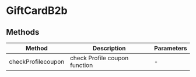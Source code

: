 # GiftCardB2b

## Methods

<!-- @vuese:GiftCardB2b:methods:start -->
|Method|Description|Parameters|
|---|---|---|
|checkProfilecoupon|check Profile coupon function|-|

<!-- @vuese:GiftCardB2b:methods:end -->



